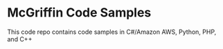 # McGriffin Code Samples

This code repo contains code samples in C#/Amazon AWS, Python, PHP, and C++
